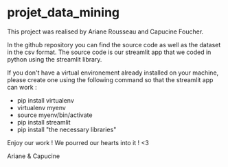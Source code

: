 # projet_data_mining

This project was realised by Ariane Rousseau and Capucine Foucher.

In the github repository you can find the source code as well as the dataset in the csv format.
The source code is our streamlit app that we coded in python using the streamlit library.

If you don't have a virtual environement already installed on your machine, please create one using the following command so that the streamlit app can work :

- pip install virtualenv
- virtualenv myenv
- source myenv/bin/activate
- pip install streamlit
- pip install "the necessary libraries"

Enjoy our work ! We pourred our hearts into it ! <3

Ariane & Capucine
